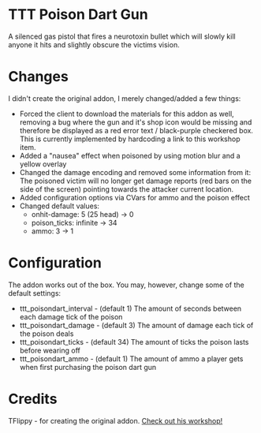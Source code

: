 # TTT Poison Dart Gun
A silenced gas pistol that fires a neurotoxin bullet which will slowly kill anyone it hits and slightly obscure the victims vision.

# Changes
I didn't create the original addon, I merely changed/added a few things:
- Forced the client to download the materials for this addon as well, removing a bug where the gun and it's shop icon would be missing and therefore be displayed as a red error text / black-purple checkered box. This is currently implemented by hardcoding a link to this workshop item.
- Added a "nausea" effect when poisoned by using motion blur and a yellow overlay
- Changed the damage encoding and removed some information from it: The poisoned victim will no longer get damage reports (red bars on the side of the screen) pointing towards the attacker current location.
- Added configuration options via CVars for ammo and the poison effect
- Changed default values:
    - onhit-damage: 5 (25 head) -> 0
    - poison_ticks: infinite -> 34
    - ammo: 3 -> 1

# Configuration
The addon works out of the box. You may, however, change some of the default settings:
- ttt_poisondart_interval - (default 1) The amount of seconds between each damage tick of the poison
- ttt_poisondart_damage - (default 3) The amount of damage each tick of the poison deals
- ttt_poisondart_ticks - (default 34) The amount of ticks the poison lasts before wearing off
- ttt_poisondart_ammo - (default 1) The amount of ammo a player gets when first purchasing the poison dart gun

# Credits
TFlippy - for creating the original addon. [Check out his workshop!](http://steamcommunity.com/id/TFlippy/myworkshopfiles/?appid=4000)
